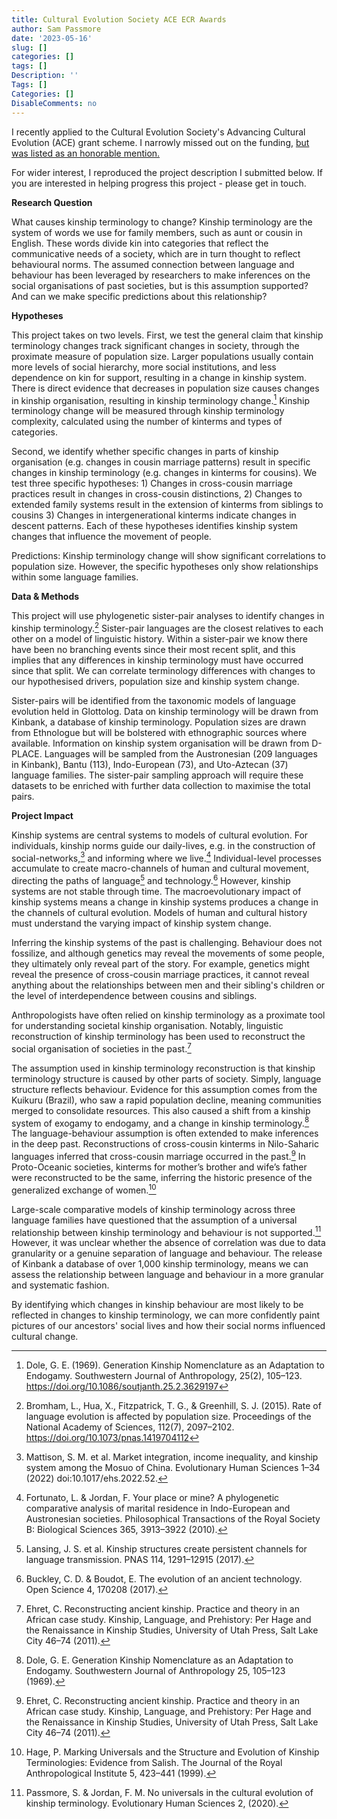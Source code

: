 ```yaml
---
title: Cultural Evolution Society ACE ECR Awards
author: Sam Passmore
date: '2023-05-16'
slug: []
categories: []
tags: []
Description: ''
Tags: []
Categories: []
DisableComments: no
---
```


I recently applied to the Cultural Evolution Society's Advancing Cultural Evolution (ACE) grant scheme. I narrowly missed out on the funding, [but was listed as an honorable mention.](https://culturalevolutionsociety.org/story/ACE_Awards_Report)

For wider interest, I reproduced the project description I submitted below. If you are interested in helping progress this project - please get in touch. 

**Research Question**

What causes kinship terminology to change? Kinship terminology are the system of words we use for family members, such as aunt or cousin in English. These words divide kin into categories that reflect the communicative needs of a society, which are in turn thought to reflect behavioural norms. The assumed connection between language and behaviour has been leveraged by researchers to make inferences on the social organisations of past societies, but is this assumption supported? And can we make specific predictions about this relationship? 

**Hypotheses**

This project takes on two levels. First, we test the general claim that kinship terminology changes track significant changes in society, through the proximate measure of population size. Larger populations usually contain more levels of social hierarchy, more social institutions, and less dependence on kin for support, resulting in a change in kinship system. There is direct evidence that decreases in population size causes changes in kinship organisation, resulting in kinship terminology change.[^1] Kinship terminology change will be measured through kinship terminology complexity, calculated using the number of kinterms and types of categories.

Second, we identify whether specific changes in parts of kinship organisation (e.g. changes in cousin marriage patterns) result in specific changes in kinship terminology (e.g. changes in kinterms for cousins). We test three specific hypotheses: 1) Changes in cross-cousin marriage practices result in changes in cross-cousin distinctions, 2) Changes to extended family systems result in the extension of kinterms from siblings to cousins 3) Changes in intergenerational kinterms indicate changes in descent patterns. Each of these hypotheses identifies kinship system changes that influence the movement of people. 

Predictions: Kinship terminology change will show significant correlations to population size. However, the specific hypotheses only show relationships within some language families.  

**Data & Methods**

This project will use phylogenetic sister-pair analyses to identify changes in kinship terminology.[^2] Sister-pair languages are the closest relatives to each other on a model of linguistic history. Within a sister-pair we know there have been no branching events since their most recent split, and this implies that any differences in kinship terminology must have occurred since that split. We can correlate terminology differences with changes to our hypothesised drivers, population size and kinship system change. 

Sister-pairs will be identified from the taxonomic models of language evolution held in Glottolog. Data on kinship terminology will be drawn from Kinbank, a database of kinship terminology. Population sizes are drawn from Ethnologue but will be bolstered with ethnographic sources where available. Information on kinship system organisation will be drawn from D-PLACE. Languages will be sampled from the Austronesian (209 languages in Kinbank), Bantu (113), Indo-European (73), and Uto-Aztecan (37) language families. The sister-pair sampling approach will require these datasets to be enriched with further data collection to maximise the total pairs. 

[^1]:	Dole, G. E. (1969). Generation Kinship Nomenclature as an Adaptation to Endogamy. Southwestern Journal of Anthropology, 25(2), 105–123. https://doi.org/10.1086/soutjanth.25.2.3629197
[^2]:	Bromham, L., Hua, X., Fitzpatrick, T. G., & Greenhill, S. J. (2015). Rate of language evolution is affected by population size. Proceedings of the National Academy of Sciences, 112(7), 2097–2102. https://doi.org/10.1073/pnas.1419704112

**Project Impact**

Kinship systems are central systems to models of cultural evolution. For individuals, kinship norms guide our daily-lives, e.g. in the construction of social-networks,[^3] and informing where we live.[^4] Individual-level processes accumulate to create macro-channels of human and cultural movement, directing the paths of language[^5] and technology.[^6] However, kinship systems are not stable through time. The macroevolutionary impact of kinship systems means a change in kinship systems produces a change in the channels of cultural evolution. Models of human and cultural history must understand the varying impact of kinship system change. 

Inferring the kinship systems of the past is challenging. Behaviour does not fossilize, and although genetics may reveal the movements of some people, they ultimately only reveal part of the story. For example, genetics might reveal the presence of cross-cousin marriage practices, it cannot reveal anything about the relationships between men and their sibling's children or the level of interdependence between cousins and siblings.  

Anthropologists have often relied on kinship terminology as a proximate tool for understanding societal kinship organisation. Notably, linguistic reconstruction of kinship terminology has been used to reconstruct the social organisation of societies in the past.[^7] 

The assumption used in kinship terminology reconstruction is that kinship terminology structure is caused by other parts of society. Simply, language structure reflects behaviour. Evidence for this assumption comes from the Kuikuru (Brazil), who saw a rapid population decline, meaning communities merged to consolidate resources. This also caused a shift from a kinship system of exogamy to endogamy, and a change in kinship terminology.[^8] The language-behaviour assumption is often extended to make inferences in the deep past. Reconstructions of cross-cousin kinterms in Nilo-Saharic languages inferred that cross-cousin marriage occurred in the past.[^7] In Proto-Oceanic societies, kinterms for mother’s brother and wife’s father were reconstructed to be the same, inferring the historic presence of the generalized exchange of women.[^9]

Large-scale comparative models of kinship terminology across three language families have questioned that the assumption of a universal relationship between kinship terminology and behaviour is not supported.[^10] However, it was unclear whether the absence of correlation was due to data granularity or a genuine separation of language and behaviour. The release of Kinbank a database of over 1,000 kinship terminology, means we can assess the relationship between language and behaviour in a more granular and systematic fashion. 

By identifying which changes in kinship behaviour are most likely to be reflected in changes to kinship terminology, we can more confidently paint pictures of our ancestors' social lives and how their social norms influenced cultural change. 

[^3]:	Mattison, S. M. et al. Market integration, income inequality, and kinship system among the Mosuo of China. Evolutionary Human Sciences 1–34 (2022) doi:10.1017/ehs.2022.52.
[^4]:	Fortunato, L. & Jordan, F. Your place or mine? A phylogenetic comparative analysis of marital residence in Indo-European and Austronesian societies. Philosophical Transactions of the Royal Society B: Biological Sciences 365, 3913–3922 (2010).
[^5]:	Lansing, J. S. et al. Kinship structures create persistent channels for language transmission. PNAS 114, 1291–12915 (2017).
[^6]:	Buckley, C. D. & Boudot, E. The evolution of an ancient technology. Open Science 4, 170208 (2017).
[^7]:	Ehret, C. Reconstructing ancient kinship. Practice and theory in an African case study. Kinship, Language, and Prehistory: Per Hage and the Renaissance in Kinship Studies, University of Utah Press, Salt Lake City 46–74 (2011).
[^8]:	Dole, G. E. Generation Kinship Nomenclature as an Adaptation to Endogamy. Southwestern Journal of Anthropology 25, 105–123 (1969).
[^9]:	Hage, P. Marking Universals and the Structure and Evolution of Kinship Terminologies: Evidence from Salish. The Journal of the Royal Anthropological Institute 5, 423–441 (1999).
[^10]:	Passmore, S. & Jordan, F. M. No universals in the cultural evolution of kinship terminology. Evolutionary Human Sciences 2, (2020).



